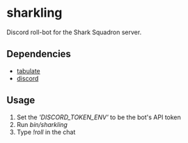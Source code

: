 sharkling
=
Discord roll-bot for the Shark Squadron server.

Dependencies
-
* [tabulate](https://pypi.python.org/pypi/tabulate)
* [discord](https://github.com/Rapptz/discord.py)

Usage
-
1. Set the _'DISCORD_TOKEN_ENV'_ to be the bot's API token
2. Run _bin/sharkling_
3. Type _!roll_ in the chat